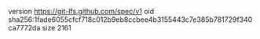 version https://git-lfs.github.com/spec/v1
oid sha256:1fade6055cfcf718c012b9eb8ccbee4b3155443c7e385b781729f340ca7772da
size 2161
